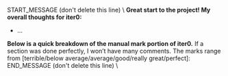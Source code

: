 START_MESSAGE (don't delete this line) \ 
**Great start to the project! My overall thoughts for iter0:**
- ... 

**Below is a quick breakdown of the manual mark portion of iter0.** If a section was done perfectly, I won’t have many comments. The marks range from [terrible/below average/average/good/really great/perfect]:
END_MESSAGE (don't delete this line) \ 
